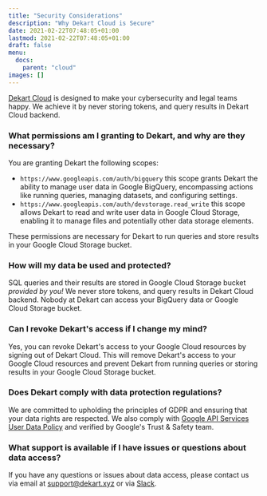 ```yaml
---
title: "Security Considerations"
description: "Why Dekart Cloud is Secure"
date: 2021-02-22T07:48:05+01:00
lastmod: 2021-02-22T07:48:05+01:00
draft: false
menu:
  docs:
    parent: "cloud"
images: []
---
```


<p class="lead text-left"><a href="/">Dekart Cloud</a> is designed to make your cybersecurity and legal teams happy. We achieve it by never storing tokens, and query results in Dekart Cloud backend.</p>

<!-- * **Passthrough Authentication**: Short-lived Google OAuth token is passed from your browser to Google APIs and never stored on Dekart Cloud backend.

* **No User Data Storage**: Query results are stored on Google Cloud Storage bucket provided by you.

* **Compliance Friendly**: We comply with [Google API Services User Data Policy](https://cloud.google.com/terms/services) and verified by Google's Trust & Safety team. -->

### What permissions am I granting to Dekart, and why are they necessary?

You are granting Dekart the following scopes:
 * `https://www.googleapis.com/auth/bigquery` this scope grants Dekart the ability to manage user data in Google BigQuery, encompassing actions like running queries, managing datasets, and configuring settings.
 * `https://www.googleapis.com/auth/devstorage.read_write` this scope allows Dekart to read and write user data in Google Cloud Storage, enabling it to manage files and potentially other data storage elements.

These permissions are necessary for Dekart to run queries and store results in your Google Cloud Storage bucket.

### How will my data be used and protected?

SQL queries and their results are stored in Google Cloud Storage bucket *provided by you!* We never store tokens, and query results in Dekart Cloud backend. Nobody at Dekart can access your BigQuery data or Google Cloud Storage bucket.

### Can I revoke Dekart's access if I change my mind?

Yes, you can revoke Dekart's access to your Google Cloud resources by signing out of Dekart Cloud. This will remove Dekart's access to your Google Cloud resources and prevent Dekart from running queries or storing results in your Google Cloud Storage bucket.

### Does Dekart comply with data protection regulations?

We are committed to upholding the principles of GDPR and ensuring that your data rights are respected. We also comply with [Google API Services User Data Policy](https://cloud.google.com/terms/services) and verified by Google's Trust & Safety team.

### What support is available if I have issues or questions about data access?

If you have any questions or issues about data access, please contact us via email at [support@dekart.xyz](mailto:support@dekart.xyz) or via [Slack](https://slack.dekart.xyz/).
